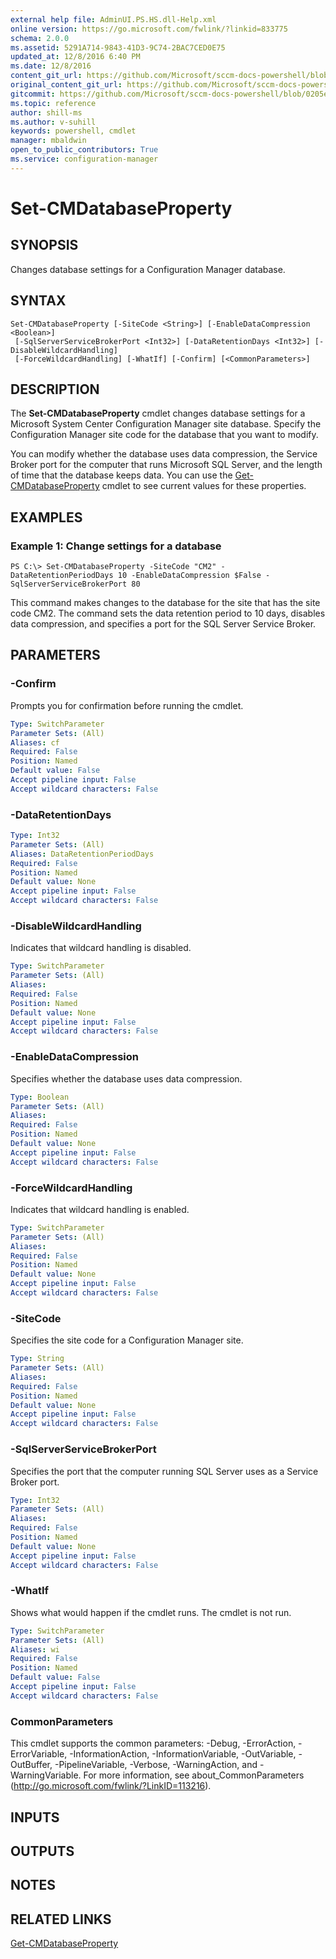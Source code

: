 ```yaml
---
external help file: AdminUI.PS.HS.dll-Help.xml
online version: https://go.microsoft.com/fwlink/?linkid=833775
schema: 2.0.0
ms.assetid: 5291A714-9843-41D3-9C74-2BAC7CED0E75
updated_at: 12/8/2016 6:40 PM
ms.date: 12/8/2016
content_git_url: https://github.com/Microsoft/sccm-docs-powershell/blob/live/sccm-cmdlets/ConfigurationManager/vlatest/Set-CMDatabaseProperty.md
original_content_git_url: https://github.com/Microsoft/sccm-docs-powershell/blob/live/sccm-cmdlets/ConfigurationManager/vlatest/Set-CMDatabaseProperty.md
gitcommit: https://github.com/Microsoft/sccm-docs-powershell/blob/0205e569abecf1b4e1b2b342947b87a3691b29a5/sccm-cmdlets/ConfigurationManager/vlatest/Set-CMDatabaseProperty.md
ms.topic: reference
author: shill-ms
ms.author: v-suhill
keywords: powershell, cmdlet
manager: mbaldwin
open_to_public_contributors: True
ms.service: configuration-manager
---
```


# Set-CMDatabaseProperty

## SYNOPSIS
Changes database settings for a Configuration Manager database.

## SYNTAX

```
Set-CMDatabaseProperty [-SiteCode <String>] [-EnableDataCompression <Boolean>]
 [-SqlServerServiceBrokerPort <Int32>] [-DataRetentionDays <Int32>] [-DisableWildcardHandling]
 [-ForceWildcardHandling] [-WhatIf] [-Confirm] [<CommonParameters>]
```

## DESCRIPTION
The **Set-CMDatabaseProperty** cmdlet changes database settings for a Microsoft System Center Configuration Manager site database.
Specify the Configuration Manager site code for the database that you want to modify.

You can modify whether the database uses data compression, the Service Broker port for the computer that runs Microsoft SQL Server, and the length of time that the database keeps data.
You can use the [Get-CMDatabaseProperty](./Get-CMDatabaseProperty.md) cmdlet to see current values for these properties.

## EXAMPLES

### Example 1: Change settings for a database
```
PS C:\> Set-CMDatabaseProperty -SiteCode "CM2" -DataRetentionPeriodDays 10 -EnableDataCompression $False -SqlServerServiceBrokerPort 80
```

This command makes changes to the database for the site that has the site code CM2.
The command sets the data retention period to 10 days, disables data compression, and specifies a port for the SQL Server Service Broker.

## PARAMETERS

### -Confirm
Prompts you for confirmation before running the cmdlet.

```yaml
Type: SwitchParameter
Parameter Sets: (All)
Aliases: cf
Required: False
Position: Named
Default value: False
Accept pipeline input: False
Accept wildcard characters: False
```

### -DataRetentionDays


```yaml
Type: Int32
Parameter Sets: (All)
Aliases: DataRetentionPeriodDays
Required: False
Position: Named
Default value: None
Accept pipeline input: False
Accept wildcard characters: False
```

### -DisableWildcardHandling
Indicates that wildcard handling is disabled.

```yaml
Type: SwitchParameter
Parameter Sets: (All)
Aliases: 
Required: False
Position: Named
Default value: None
Accept pipeline input: False
Accept wildcard characters: False
```

### -EnableDataCompression
Specifies whether the database uses data compression.

```yaml
Type: Boolean
Parameter Sets: (All)
Aliases: 
Required: False
Position: Named
Default value: None
Accept pipeline input: False
Accept wildcard characters: False
```

### -ForceWildcardHandling
Indicates that wildcard handling is enabled.

```yaml
Type: SwitchParameter
Parameter Sets: (All)
Aliases: 
Required: False
Position: Named
Default value: None
Accept pipeline input: False
Accept wildcard characters: False
```

### -SiteCode
Specifies the site code for a Configuration Manager site.

```yaml
Type: String
Parameter Sets: (All)
Aliases: 
Required: False
Position: Named
Default value: None
Accept pipeline input: False
Accept wildcard characters: False
```

### -SqlServerServiceBrokerPort
Specifies the port that the computer running SQL Server uses as a Service Broker port.

```yaml
Type: Int32
Parameter Sets: (All)
Aliases: 
Required: False
Position: Named
Default value: None
Accept pipeline input: False
Accept wildcard characters: False
```

### -WhatIf
Shows what would happen if the cmdlet runs.
The cmdlet is not run.

```yaml
Type: SwitchParameter
Parameter Sets: (All)
Aliases: wi
Required: False
Position: Named
Default value: False
Accept pipeline input: False
Accept wildcard characters: False
```

### CommonParameters
This cmdlet supports the common parameters: -Debug, -ErrorAction, -ErrorVariable, -InformationAction, -InformationVariable, -OutVariable, -OutBuffer, -PipelineVariable, -Verbose, -WarningAction, and -WarningVariable. For more information, see about_CommonParameters (http://go.microsoft.com/fwlink/?LinkID=113216).

## INPUTS

## OUTPUTS

## NOTES

## RELATED LINKS

[Get-CMDatabaseProperty](xref:ConfigurationManager/vlatest/Get-CMDatabaseProperty.md)
